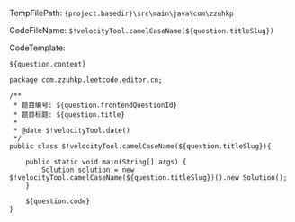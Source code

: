 TempFilePath: `{project.basedir}\src\main\java\com\zzuhkp`

CodeFileName: `$!velocityTool.camelCaseName(${question.titleSlug})`

CodeTemplate:
```
${question.content}
  
package com.zzuhkp.leetcode.editor.cn;

/**
 * 题目编号: ${question.frontendQuestionId}
 * 题目标题: ${question.title}
 * 
 * @date $!velocityTool.date()
 */
public class $!velocityTool.camelCaseName(${question.titleSlug}){

    public static void main(String[] args) {
        Solution solution = new $!velocityTool.camelCaseName(${question.titleSlug})().new Solution();
    }
     
    ${question.code}
}
```
